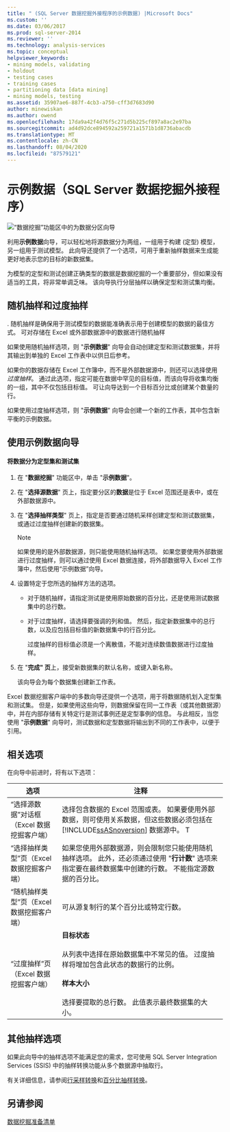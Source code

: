 ```yaml
---
title: " (SQL Server 数据挖掘外接程序的示例数据) |Microsoft Docs"
ms.custom: ''
ms.date: 03/06/2017
ms.prod: sql-server-2014
ms.reviewer: ''
ms.technology: analysis-services
ms.topic: conceptual
helpviewer_keywords:
- mining models, validating
- holdout
- testing cases
- training cases
- partitioning data [data mining]
- mining models, testing
ms.assetid: 35907ae6-887f-4cb3-a750-cff3d7683d90
author: minewiskan
ms.author: owend
ms.openlocfilehash: 17da9a42f4d76f5c271d5b225cf897a8ac2e97ba
ms.sourcegitcommit: ad4d92dce894592a259721a1571b1d8736abacdb
ms.translationtype: MT
ms.contentlocale: zh-CN
ms.lasthandoff: 08/04/2020
ms.locfileid: "87579121"
---
```

# <a name="sample-data-sql-server-data-mining-add-ins"></a>示例数据（SQL Server 数据挖掘外接程序）
  ![“数据挖掘”功能区中的为数据分区向导](media/dmc-partition.gif "“数据挖掘”功能区中的为数据分区向导")  
  
 利用**示例数据**向导，可以轻松地将源数据分为两组，一组用于构建 (定型) 模型，另一组用于测试模型。 此向导还提供了一个选项，可用于重新抽样数据来生成能更好地表示您的目标的新数据集。  
  
 为模型的定型和测试创建正确类型的数据是数据挖掘的一个重要部分，但如果没有适当的工具，将非常单调乏味。 该向导执行分层抽样以确保定型和测试集均衡。  
  
## <a name="random-sampling-and-oversampling"></a>随机抽样和过度抽样  
 . 随机抽样是确保用于测试模型的数据能准确表示用于创建模型的数据的最佳方式。 可对存储在 Excel 或外部数据源中的数据进行随机抽样  
  
 如果使用随机抽样选项，则 "**示例数据**" 向导会自动创建定型和测试数据集，并将其输出到单独的 Excel 工作表中以供日后参考。  
  
 如果你的数据存储在 Excel 工作簿中，而不是外部数据源中，则还可以选择使用*过度抽样*。 通过此选项，指定可能在数据中罕见的目标值，而该向导将收集均衡的一组，其中不仅包括目标值。 可让向导达到一个目标百分比或创建某个数量的行。  
  
 如果使用过度抽样选项，则 "**示例数据**" 向导会创建一个新的工作表，其中包含新平衡的示例数据。  
  
## <a name="using-the-sample-data-wizard"></a>使用示例数据向导  
  
#### <a name="to-separate-data-into-training-and-testing-sets"></a>将数据分为定型集和测试集  
  
1.  在 "**数据挖掘**" 功能区中，单击 "**示例数据**"。  
  
2.  在 "**选择源数据**" 页上，指定要分区的**数据**是位于 Excel 范围还是表中，或在外部数据源中。  
  
3.  在 "**选择抽样类型**" 页上，指定是否要通过随机采样创建定型和测试数据集，或通过过度抽样创建新的数据集。  
  
    > [!NOTE]  
    >  如果使用的是外部数据源，则只能使用随机抽样选项。 如果您要使用外部数据进行过度抽样，则可以通过使用 Excel 数据连接，将外部数据导入 Excel 工作簿中，然后使用“示例数据”向导。  
  
4.  设置特定于您所选的抽样方法的选项。  
  
    -   对于随机抽样，请指定测试是使用原始数据的百分比，还是使用测试数据集中的总行数。  
  
    -   对于过度抽样，请选择要强调的列和值。 然后，指定新数据集中的总行数，以及应包括目标值的新数据集中的行百分比。  
  
         过度抽样的目标值必须是一个离散值，不能对连续数值数据进行过度抽样。  
  
5.  在 "**完成" 页**上，接受新数据集的默认名称，或键入新名称。  
  
     该向导会为每个数据集创建新工作表。  
  
 Excel 数据挖掘客户端中的多数向导还提供一个选项，用于将数据随机划入定型集和测试集。 但是，如果使用这些向导，则数据保留在同一工作表（或其他数据源）中，并在内部存储有关特定行是测试事例还是定型事例的信息。 与此相反，当您使用 "**示例数据**" 向导时，测试数据和定型数据将输出到不同的工作表中，以便于引用。  
  
## <a name="related-options"></a>相关选项  
 在向导中前进时，将有以下选项：  
  
|选项|注释|  
|-------------|--------------|  
|“选择源数据”对话框（Excel 数据挖掘客户端）|选择包含数据的 Excel 范围或表。 如果要使用外部数据，则可使用关系数据，但这些数据必须包括在 [!INCLUDE[ssASnoversion](../includes/ssasnoversion-md.md)] 数据源中。 T|  
|“选择抽样类型”页（Excel 数据挖掘客户端）|如果您使用外部数据源，则会限制您只能使用随机抽样选项。 此外，还必须通过使用 "**行计数**" 选项来指定要在最终数据集中创建的行数。 不能指定源数据的百分比。|  
|“随机抽样类型”页（Excel 数据挖掘客户端）|可从源复制行的某个百分比或特定行数。|  
|“过度抽样”页（Excel 数据挖掘客户端）|**目标状态**<br /><br /> 从列表中选择在原始数据集中不常见的值。 过度抽样将增加包含此状态的数据行的比例。<br /><br /> **样本大小**<br /><br /> 选择要提取的总行数。 此值表示最终数据集的大小。|  
  
## <a name="other-sampling-options"></a>其他抽样选项  
 如果此向导中的抽样选项不能满足您的需求，您可使用 SQL Server Integration Services (SSIS) 中的抽样转换功能从多个数据源中抽取行。  
  
 有关详细信息，请参阅[行采样转换](../integration-services/data-flow/transformations/row-sampling-transformation.md)和[百分比抽样转换](../integration-services/data-flow/transformations/percentage-sampling-transformation.md)。  
  
## <a name="see-also"></a>另请参阅  
 [数据挖掘准备清单](checklist-of-preparation-for-data-mining.md)  
  
  
